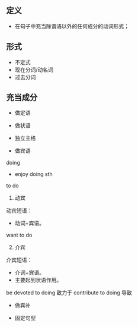 ## 定义

* 在句子中充当除谓语以外的任何成分的动词形式；

## 形式

* 不定式
* 现在分词/动名词
* 过去分词

## 充当成分

* 做定语

* 做状语

* 独立主格

* 做宾语

doing

* enjoy doing sth

to do

  1. 动宾

  动宾短语：

  + 动词+宾语。

  want to do

  2. 介宾

  介宾短语：

  + 介词+宾语。
  + 主要起到状语作用。

  be devoted to doing 致力于 contribute to doing 导致

  + 做宾补

  + 固定句型
